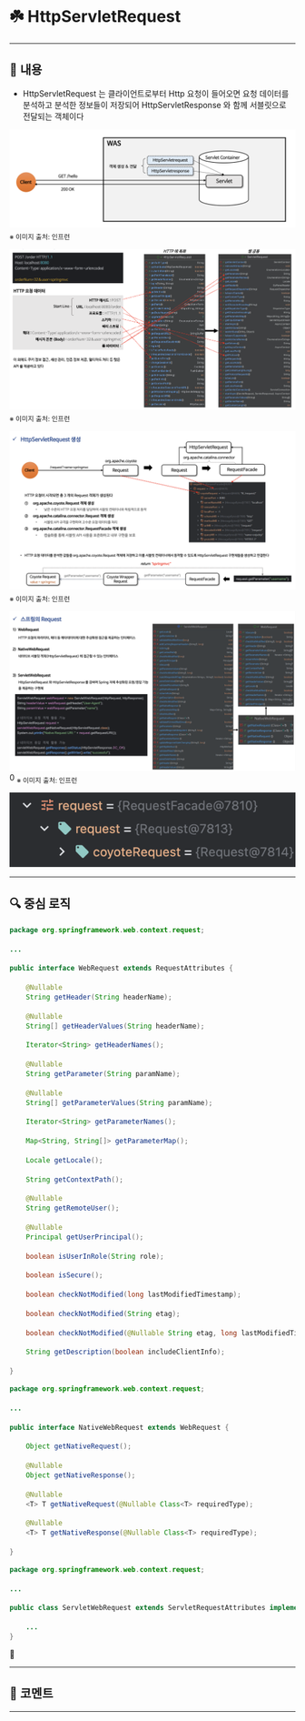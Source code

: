 # ☘️ HttpServletRequest

---

## 📖 내용

- HttpServletRequest 는 클라이언트로부터 Http 요청이 들어오면 요청 데이터를 분석하고 분석한 정보들이 저장되어 HttpServletResponse 와 함께 서블릿으로 전달되는 객체이다

![image_1.png](image_1.png)
<sub>※ 이미지 출처: 인프런</sub>

![image_2.png](image_2.png)
<sub>※ 이미지 출처: 인프런</sub>

![image_3.png](image_3.png)
<sub>※ 이미지 출처: 인프런</sub>

![image_4.png](image_4.png)0
<sub>※ 이미지 출처: 인프런</sub>

![image_5.png](image_5.png)

---

## 🔍 중심 로직

```java
package org.springframework.web.context.request;

...

public interface WebRequest extends RequestAttributes {

	@Nullable
	String getHeader(String headerName);

	@Nullable
	String[] getHeaderValues(String headerName);

	Iterator<String> getHeaderNames();

	@Nullable
	String getParameter(String paramName);

	@Nullable
	String[] getParameterValues(String paramName);

	Iterator<String> getParameterNames();

	Map<String, String[]> getParameterMap();

	Locale getLocale();

	String getContextPath();

	@Nullable
	String getRemoteUser();

	@Nullable
	Principal getUserPrincipal();

	boolean isUserInRole(String role);

	boolean isSecure();

	boolean checkNotModified(long lastModifiedTimestamp);

	boolean checkNotModified(String etag);

	boolean checkNotModified(@Nullable String etag, long lastModifiedTimestamp);

	String getDescription(boolean includeClientInfo);

}
```

```java
package org.springframework.web.context.request;

...

public interface NativeWebRequest extends WebRequest {

	Object getNativeRequest();

	@Nullable
	Object getNativeResponse();

	@Nullable
	<T> T getNativeRequest(@Nullable Class<T> requiredType);

	@Nullable
	<T> T getNativeResponse(@Nullable Class<T> requiredType);

}
```

```java
package org.springframework.web.context.request;

...

public class ServletWebRequest extends ServletRequestAttributes implements NativeWebRequest {

    ...
}
```

📌

---

## 💬 코멘트

---
